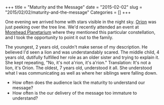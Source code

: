 +++
title = "Maturity and the Message"
date = "2015-02-02"
slug = "2015/02/02/maturity-and-the-message"
Categories = []
+++

One evening we arrived home with stars visible in the night sky.
[Orion](http://en.wikipedia.org/wiki/Orion_\(constellation\)) was just peeking
over the tree line. We'd recently attended an event at 
[Morehead Planetarium](http://www.moreheadplanetarium.org/) where they mentioned this
particular constellation, and I took the opportunity to point it out to the family.

The youngest, 2 years old, couldn't make sense of my description. He believed I'd seen a
lion and was understandably scared. The middle child, 4 years old, dutifully fulfilled her
role as an older sister and trying to explain it. She kept repeating, "No, it's not
a'rion, it's a'rion." Translation: It's not a lion, it's Orion. The oldest, 7 years old,
understood it all. She understood what I was communicating as well as where her siblings
were falling down.

* How often does the audience lack the maturity to understand our message?
* How often is the our delivery of the message too immature to understand?
